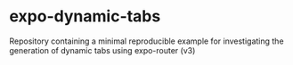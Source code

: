 # expo-dynamic-tabs

Repository containing a minimal reproducible example for investigating the generation of dynamic tabs using expo-router (v3)
  
